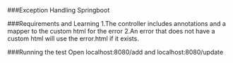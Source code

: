 ###Exception Handling Springboot

###Requirements and Learning
1.The controller includes annotations and a mapper to the custom html for the error
2.An error that does not have a custom html will use the error.html if it exists.


###Running the test
Open localhost:8080/add and localhost:8080/update